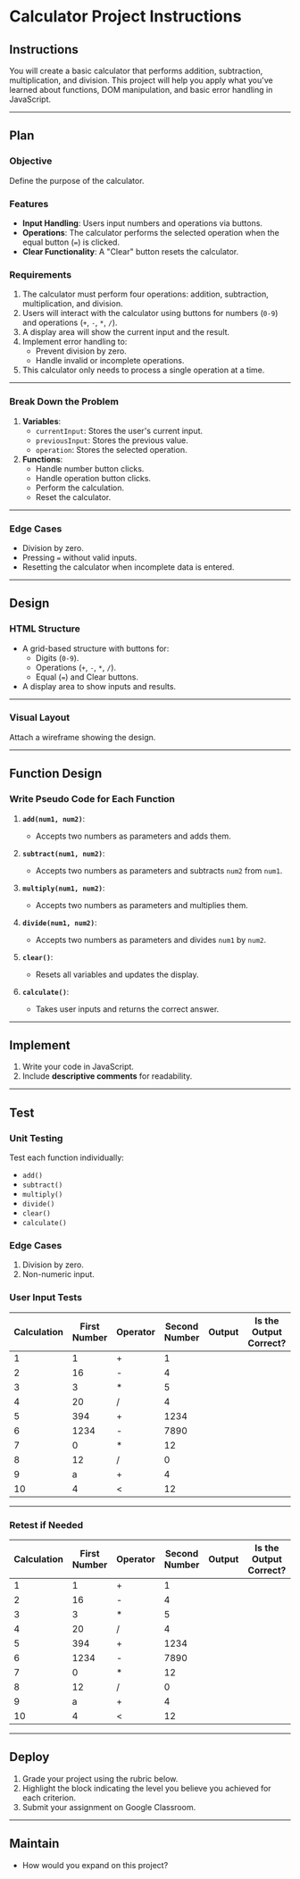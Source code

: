 # Calculator Project Instructions

## Instructions
You will create a basic calculator that performs addition, subtraction, multiplication, and division. This project will help you apply what you've learned about functions, DOM manipulation, and basic error handling in JavaScript.

---

## Plan

### Objective
Define the purpose of the calculator.

### Features
- **Input Handling**: Users input numbers and operations via buttons.
- **Operations**: The calculator performs the selected operation when the equal button (`=`) is clicked.
- **Clear Functionality**: A "Clear" button resets the calculator.

### Requirements
1. The calculator must perform four operations: addition, subtraction, multiplication, and division.
2. Users will interact with the calculator using buttons for numbers (`0-9`) and operations (`+`, `-`, `*`, `/`).
3. A display area will show the current input and the result.
4. Implement error handling to:
   - Prevent division by zero.
   - Handle invalid or incomplete operations.
5. This calculator only needs to process a single operation at a time.

---

### Break Down the Problem
1. **Variables**:
   - `currentInput`: Stores the user's current input.
   - `previousInput`: Stores the previous value.
   - `operation`: Stores the selected operation.
2. **Functions**:
   - Handle number button clicks.
   - Handle operation button clicks.
   - Perform the calculation.
   - Reset the calculator.

---

### Edge Cases
- Division by zero.
- Pressing `=` without valid inputs.
- Resetting the calculator when incomplete data is entered.

---

## Design

### HTML Structure
- A grid-based structure with buttons for:
  - Digits (`0-9`).
  - Operations (`+`, `-`, `*`, `/`).
  - Equal (`=`) and Clear buttons.
- A display area to show inputs and results.

---

### Visual Layout
Attach a wireframe showing the design.

---

## Function Design

### Write Pseudo Code for Each Function
1. **`add(num1, num2)`**: 
   - Accepts two numbers as parameters and adds them.

2. **`subtract(num1, num2)`**: 
   - Accepts two numbers as parameters and subtracts `num2` from `num1`.

3. **`multiply(num1, num2)`**: 
   - Accepts two numbers as parameters and multiplies them.

4. **`divide(num1, num2)`**: 
   - Accepts two numbers as parameters and divides `num1` by `num2`.

5. **`clear()`**:
   - Resets all variables and updates the display.

6. **`calculate()`**:
   - Takes user inputs and returns the correct answer.

---

## Implement
1. Write your code in JavaScript.
2. Include **descriptive comments** for readability.

---

## Test

### Unit Testing
Test each function individually:
- `add()`
- `subtract()`
- `multiply()`
- `divide()`
- `clear()`
- `calculate()`

### Edge Cases
1. Division by zero.
2. Non-numeric input.

### User Input Tests

| Calculation | First Number | Operator | Second Number | Output | Is the Output Correct? |
|-------------|--------------|----------|---------------|--------|------------------------|
| 1           | 1            | +        | 1             |        |                        |
| 2           | 16           | -        | 4             |        |                        |
| 3           | 3            | *        | 5             |        |                        |
| 4           | 20           | /        | 4             |        |                        |
| 5           | 394          | +        | 1234          |        |                        |
| 6           | 1234         | -        | 7890          |        |                        |
| 7           | 0            | *        | 12            |        |                        |
| 8           | 12           | /        | 0             |        |                        |
| 9           | a            | +        | 4             |        |                        |
| 10          | 4            | <        | 12            |        |                        |

---

### Retest if Needed

| Calculation | First Number | Operator | Second Number | Output | Is the Output Correct? |
|-------------|--------------|----------|---------------|--------|------------------------|
| 1           | 1            | +        | 1             |        |                        |
| 2           | 16           | -        | 4             |        |                        |
| 3           | 3            | *        | 5             |        |                        |
| 4           | 20           | /        | 4             |        |                        |
| 5           | 394          | +        | 1234          |        |                        |
| 6           | 1234         | -        | 7890          |        |                        |
| 7           | 0            | *        | 12            |        |                        |
| 8           | 12           | /        | 0             |        |                        |
| 9           | a            | +        | 4             |        |                        |
| 10          | 4            | <        | 12            |        |                        |

---

## Deploy
1. Grade your project using the rubric below.
2. Highlight the block indicating the level you believe you achieved for each criterion.
3. Submit your assignment on Google Classroom.

---

## Maintain
- How would you expand on this project?
